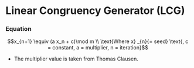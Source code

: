 # Linear Congruency Generator (LCG)

### Equation
```math
x_{n+1} \equiv (a x_n + c)\mod m
\\
\text{Where x} _{n}{= seed} \text{, c = constant, a = multiplier, n = iteration}
```
- The multiplier value is taken from Thomas Clausen.
